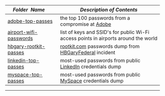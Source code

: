 |&nbsp;&nbsp;&nbsp;&nbsp;_Folder&nbsp;&nbsp;Name_&nbsp;&nbsp;&nbsp;&nbsp;| _Description of Contents_
|:----------------|--------------------------------------------------------------------------------------------------------------------------------------------------------
| [adobe-top-passes](adobe-top-passes.txt) |  the top 100 passwords from a compromise at [Adobe](https://adobe.com/) 
| [airport-wifi-passwords](airport-wifi-passwords.txt) | list of keys and SSID's for public Wi-Fi access points in airports around the world
| [hbgary-rootkit-passes](hbgary-rootkit-passes.txt) |  [rootkit.com](http://web.archive.org/web/20060602220045/http://rootkit.com/) passwords dump from [HBGaryFederal](http://web.archive.org/web/20110115164049/http://www.hbgaryfederal.com:80/) incident 
| [linkedin-top-passes](linkedin-top-passes.txt) |  most-used passwords from public [LinkedIn](https://www.linkedin.com) credentials dump 
| [myspace-top-passes](myspace-top-passes.txt) |  most-used passwords from public [MySpace](https://myspace.com/) credentials dump 

* * *

